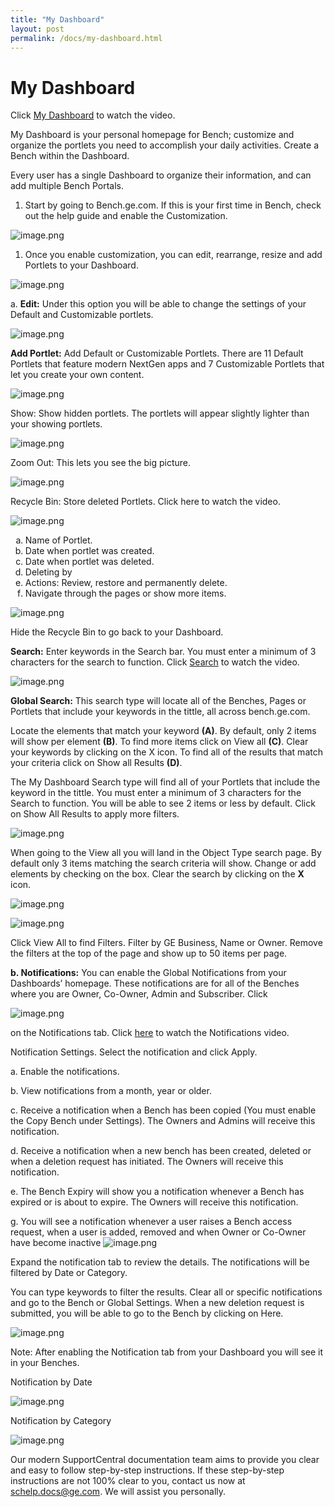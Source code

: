 ```yaml
---
title: "My Dashboard"
layout: post
permalink: /docs/my-dashboard.html
---
```

# My Dashboard
Click [My Dashboard](http://sc.ge.com/*BMyDashboard) to watch the video. 

My Dashboard is your personal homepage for Bench; customize and organize the portlets you need to accomplish your daily activities. Create a Bench within the Dashboard.

Every user has a single Dashboard to organize their information, and can add multiple Bench Portals.

1. Start by going to Bench.ge.com. 
If this is your first time in Bench, check out the help guide and enable the Customization.

![image.png](/gitlab-pages/assets/bench/1.png) 

1. Once you enable customization, you can edit, rearrange, resize and add Portlets to your Dashboard.

![image.png](/gitlab-pages/assets/bench/2.png) 

a. **Edit:** Under this option you will be able to change the settings of your Default and Customizable portlets. 

![image.png](/gitlab-pages/assets/bench/3.png) 

**Add Portlet:** Add Default or Customizable Portlets. There are 11 Default Portlets that feature modern NextGen apps and 7 Customizable Portlets that let you create your own content. 

![image.png](/gitlab-pages/assets/bench/4.png) 

Show: Show hidden portlets. The portlets will appear slightly lighter than your showing portlets.

![image.png](/gitlab-pages/assets/bench/5.png) 

Zoom Out: This lets you see the big picture. 

![image.png](/gitlab-pages/assets/bench/6.png) 

Recycle Bin: Store deleted Portlets. Click here to watch the video.

![image.png](/gitlab-pages/assets/bench/7.png) 

<ol type="a">
  <li>Name of Portlet. </li>
  <li>Date when portlet was created.</li>
  <li>Date when portlet was deleted. </li>
  <li>Deleting by</li>
  <li>Actions: Review, restore and permanently delete. </li>
  <li>Navigate through the pages or show more items. </li>
</ol>

![image.png](/gitlab-pages/assets/bench/8.png) 

Hide the Recycle Bin to go back to your Dashboard. 

**Search:** Enter keywords in the Search bar. You must enter a minimum of 3 characters for the search to function. Click [Search](http://sc.ge.com/*BenchSearch) to watch the video. 

![image.png](/gitlab-pages/assets/bench/9.png) 

**Global Search:** This search type will locate all of the Benches, Pages or Portlets that include your keywords in the tittle, all across bench.ge.com.

Locate the elements that match your keyword **(A)**. By default, only 2 items will show per element **(B)**. To find more items click on View all **(C)**. Clear your keywords by clicking on the X icon. 
To find all of the results that match your criteria click on Show all Results **(D)**. 

The My Dashboard Search type will find all of your Portlets that include the keyword in the tittle. You must enter a minimum of 3 characters for the Search to function. You will be able to see 2 items or less by default. Click on Show All Results to apply more filters. 

![image.png](/gitlab-pages/assets/bench/10.png) 

When going to the View all you will land in the Object Type search page. By default only 3 items matching the search criteria will show.  Change or add elements by checking on the box. Clear the search by clicking on the **X** icon.

![image.png](/gitlab-pages/assets/bench/11.png) 

![image.png](/gitlab-pages/assets/bench/12.png) 

Click View All to find Filters. Filter by GE Business, Name or Owner. 
Remove the filters at the top of the page and show up to 50 items per page. 

**b. Notifications:** You can enable the Global Notifications from your Dashboards’ homepage. These notifications are for all of the Benches where you are Owner, Co-Owner, Admin and Subscriber.  Click 

![image.png](/gitlab-pages/assets/bench/13.png) 

on the Notifications tab. Click [here](http://sc.ge.com/*BenchNotifications) to watch the Notifications video.

 Notification Settings. Select the notification and click Apply. 

a. Enable the notifications. 

b. View notifications from a month, year or older.

c. Receive a notification when a Bench has been copied (You must enable the Copy Bench under Settings). The Owners and Admins will receive this notification. 

d. Receive a notification when a new bench has been created, deleted or when a deletion request has initiated. The Owners will receive this notification.

e. The Bench Expiry will show you a notification whenever a Bench has expired or is about to expire. The Owners will receive this notification.

g. You will see a notification whenever a user raises a Bench access request, when a user is added, removed and when Owner or Co-Owner have become inactive
![image.png](/gitlab-pages/assets/bench/14.png) 

Expand the notification tab to review the details. 
The notifications will be filtered by Date or Category. 

You can type keywords to filter the results. 
Clear all or specific notifications and go to the Bench or Global Settings. 
 When a new deletion request is submitted, you will be able to go to the Bench by clicking on Here. 

![image.png](/gitlab-pages/assets/bench/15.png) 

Note: After enabling the Notification tab from your Dashboard you will see it in your Benches.

Notification by Date 					    

![image.png](/gitlab-pages/assets/bench/16.png) 

Notification by Category

![image.png](/gitlab-pages/assets/bench/17.png) 

Our modern SupportCentral documentation team aims to provide you clear and easy to follow step-by-step instructions. If these step-by-step instructions are not 100% clear to you, contact us now at schelp.docs@ge.com. We will assist you personally.
